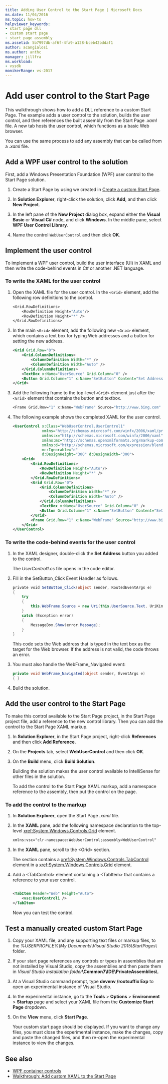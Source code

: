 ```yaml
---
title: Adding User Control to the Start Page | Microsoft Docs
ms.date: 11/04/2016
ms.topic: how-to
helpviewer_keywords:
- start page dll
- custom start page
- start page assembly
ms.assetid: 5b7997db-af6f-4fa9-a128-bceb42bddaf1
author: acangialosi
ms.author: anthc
manager: jillfra
ms.workload:
- vssdk
monikerRange: vs-2017
---
```

# Add user control to the Start Page

This walkthrough shows how to add a DLL reference to a custom Start Page. The example adds a user control to the solution, builds the user control, and then references the built assembly from the Start Page *.xaml* file. A new tab hosts the user control, which functions as a basic Web browser.

You can use the same process to add any assembly that can be called from a *.xaml* file.

## Add a WPF user control to the solution

First, add a Windows Presentation Foundation (WPF) user control to the Start Page solution.

1. Create a Start Page by using we created in [Create a custom Start Page](../extensibility/creating-a-custom-start-page.md).

2. In **Solution Explorer**, right-click the solution, click **Add**, and then click **New Project**.

3. In the left pane of the **New Project** dialog box, expand either the **Visual Basic** or **Visual C#** node, and click **Windows**. In the middle pane, select **WPF User Control Library**.

4. Name the control `WebUserControl` and then click **OK**.

## Implement the user control

To implement a WPF user control, build the user interface (UI) in XAML and then write the code-behind events in C# or another .NET language.

### To write the XAML for the user control

1. Open the XAML file for the user control. In the `<Grid>` element, add the following row definitions to the control.

    ```vb
    <Grid.RowDefinitions>
        <RowDefinition Height="Auto"/>
        <RowDefinition Height="*" />
    </Grid.RowDefinitions>

    ```

2. In the main `<Grid>` element, add the following new `<Grid>` element, which contains a text box for typing Web addresses and a button for setting the new address.

    ```xml
    <Grid Grid.Row="0">
        <Grid.ColumnDefinitions>
            <ColumnDefinition Width="*" />
            <ColumnDefinition Width="Auto" />
        </Grid.ColumnDefinitions>
        <TextBox x:Name="UserSource" Grid.Column="0" />
        <Button Grid.Column="1" x:Name="SetButton" Content="Set Address" Click="SetButton_Click" />
    </Grid>
    ```

3. Add the following frame to the top-level `<Grid>` element just after the `<Grid>` element that contains the button and textbox.

    ```vb
    <Frame Grid.Row="1" x:Name="WebFrame" Source="http://www.bing.com" Navigated="WebFrame_Navigated" />
    ```

4. The following example shows the completed XAML for the user control.

    ```xml
    <UserControl x:Class="WebUserControl.UserControl1"
                 xmlns="http://schemas.microsoft.com/winfx/2006/xaml/presentation"
                 xmlns:x="http://schemas.microsoft.com/winfx/2006/xaml"
                 xmlns:mc="http://schemas.openxmlformats.org/markup-compatibility/2006"
                 xmlns:d="http://schemas.microsoft.com/expression/blend/2008"
                 mc:Ignorable="d"
                 d:DesignHeight="300" d:DesignWidth="300">
        <Grid>
            <Grid.RowDefinitions>
                <RowDefinition Height="Auto"/>
                <RowDefinition Height="*" />
            </Grid.RowDefinitions>
            <Grid Grid.Row="0">
                <Grid.ColumnDefinitions>
                    <ColumnDefinition Width="*" />
                    <ColumnDefinition Width="Auto" />
                </Grid.ColumnDefinitions>
                <TextBox x:Name="UserSource" Grid.Column="0" />
                <Button Grid.Column="1" x:Name="SetButton" Content="Set Address" Click="SetButton_Click" />
            </Grid>
            <Frame Grid.Row="1" x:Name="WebFrame" Source="http://www.bing.com" Navigated="WebFrame_Navigated" />
        </Grid>
    </UserControl>

    ```

### To write the code-behind events for the user control

1. In the XAML designer, double-click the **Set Address** button you added to the control.

    The *UserControl1.cs* file opens in the code editor.

2. Fill in the SetButton_Click Event Handler as follows.

    ```csharp
    private void SetButton_Click(object sender, RoutedEventArgs e)
    {
        try
        {
            this.WebFrame.Source = new Uri(this.UserSource.Text, UriKind.Absolute);
        }
        catch (Exception error)
        {
            MessageBox.Show(error.Message);
        }
    }
    ```

    This code sets the Web address that is typed in the text box as the target for the Web browser. If the address is not valid, the code throws an error.

3. You must also handle the WebFrame_Navigated event:

    ```csharp
    private void WebFrame_Navigated(object sender, EventArgs e)
    { }
    ```

4. Build the solution.

## Add the user control to the Start Page

To make this control available to the Start Page project, in the Start Page project file, add a reference to the new control library. Then you can add the control to the Start Page XAML markup.

1. In **Solution Explorer**, in the Start Page project, right-click **References** and then click **Add Reference**.

2. On the **Projects** tab, select **WebUserControl** and then click **OK**.

3. On the **Build** menu, click **Build Solution**.

    Building the solution makes the user control available to IntelliSense for other files in the solution.

    To add the control to the Start Page XAML markup, add a namespace reference to the assembly, then put the control on the page.

### To add the control to the markup

1. In **Solution Explorer**, open the Start Page *.xaml* file.

2. In the **XAML** pane, add the following namespace declaration to the top-level <xref:System.Windows.Controls.Grid> element.

   ```xml
   xmlns:vsc="clr-namespace:WebUserControl;assembly=WebUserControl"
   ```

3. In the **XAML** pane, scroll to the \<Grid> section.

    The section contains a <xref:System.Windows.Controls.TabControl> element in a <xref:System.Windows.Controls.Grid> element.

4. Add a \<TabControl> element containing a \<TabItem> that contains a reference to your user control.

    ```xml

    <TabItem Header="Web" Height="Auto">
        <vsc:UserControl1 />
    </TabItem>

    ```

    Now you can test the control.

## Test a manually created custom Start Page

1. Copy your XAML file, and any supporting text files or markup files, to the *%USERPROFILE%\My Documents\Visual Studio 2015\StartPages\\* folder.

2. If your start page references any controls or types in assemblies that are not installed by Visual Studio, copy the assemblies and then paste them in _Visual Studio installation folder_**\Common7\IDE\PrivateAssemblies\\**.

3. At a Visual Studio command prompt, type **devenv /rootsuffix Exp** to open an experimental instance of Visual Studio.

4. In the experimental instance, go to the **Tools** > **Options** > **Environment** > **Startup** page and select your XAML file from the **Customize Start Page** dropdown.

5. On the **View** menu, click **Start Page**.

    Your custom start page should be displayed. If you want to change any files, you must close the experimental instance, make the changes, copy and paste the changed files, and then re-open the experimental instance to view the changes.

## See also

- [WPF container controls](/previous-versions/bb675291(v=vs.110))
- [Walkthrough: Add custom XAML to the Start Page](../extensibility/walkthrough-adding-custom-xaml-to-the-start-page.md)